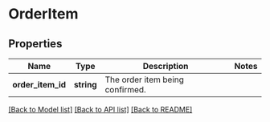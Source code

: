 # OrderItem

## Properties
Name | Type | Description | Notes
------------ | ------------- | ------------- | -------------
**order_item_id** | **string** | The order item being confirmed. | 

[[Back to Model list]](../README.md#documentation-for-models) [[Back to API list]](../README.md#documentation-for-api-endpoints) [[Back to README]](../README.md)


